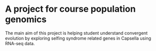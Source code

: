 # A project for course population genomics
The main aim of this project is helping student understand convergent evolution by exploring selfing syndrome related genes in Capsella using RNA-seq data.
